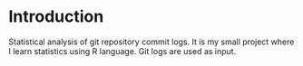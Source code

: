 # Introduction 
Statistical analysis of git repository commit logs. It is my small project where I learn statistics using R language. Git logs are used as input. 
